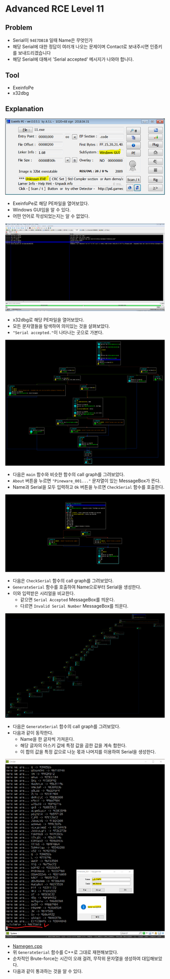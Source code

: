 # Advanced RCE Level 11

## Problem
* Serial이 `94E7DB1B` 일때 Name은 무엇인가 
* 해당 Serial에 대한 정답이 여러개 나오는 문제이며 Contact로 보내주시면 인증키를 보내드리겠습니다 
* 해당 Serial에 대해서 'Serial accepted' 메시지가 나와야 합니다. 

## Tool
* ExeinfoPe
* x32dbg

## Explanation
![](./1.PNG?raw=true)
* ExeinfoPe로 해당 PE파일을 열어보았다.
* Windows GUI임을 알 수 있다.
* 어떤 언어로 작성되었는지는 알 수 없었다.

![](./2.PNG?raw=true)
* x32dbg로 해당 PE파일을 열어보았다.
* 모든 문자열들을 탐색하여 의미있는 것을 살펴보았다.
* `"Serial accepted."`이 나타나는 곳으로 가본다.

![](./3.PNG?raw=true)
* 다음은 `main` 함수와 비슷한 함수의 call graph를 그려보았다.
* `About` 버튼을 누르면 `"Pineware_001..."` 문자열이 있는 MessageBox가 뜬다.
* Name과 Serial을 모두 입력하고 `Ok` 버튼을 누르면 `CheckSerial` 함수를 호출한다.

![](./4.PNG?raw=true)
* 다음은 `CheckSerial` 함수의 call graph를 그려보았다.
* `GenerateSerial` 함수를 호출하여 Name으로부터 Serial을 생성한다.
* 이와 입력받은 시리얼을 비교한다.
    + 같으면 `Serial Accepted` MessageBox를 띄운다.
    + 다르면 `Invalid Serial Number` MessageBox를 띄운다.

![](./5.PNG?raw=true)
* 다음은 `GenerateSerial` 함수의 call graph를 그려보았다.
* 다음과 같이 동작한다.
    + Name을 한 글자씩 가져온다.
    + 해당 글자의 아스키 값에 특정 값을 곱한 값을 계속 합한다.
    + 이 합의 값을 특정 값으로 나눈 몫과 나머지를 이용하여 Serial을 생성한다.

![](./6.PNG?raw=true)
* [Namegen.cpp](./Namegen.cpp)
* 위 `GenerateSerial` 함수를 C++로 그대로 재현해보았다.
* 순차적인 Brute-force는 시간이 오래 걸려, 무작위 문자열을 생성하여 대입해보았다.
* 다음과 같이 통과하는 것을 알 수 있다.